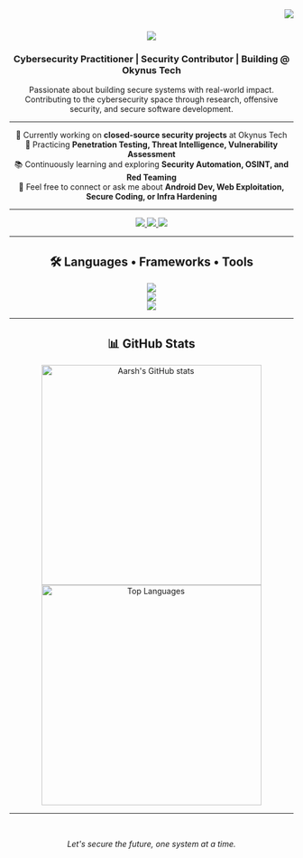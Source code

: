<img align="right" src="https://visitor-badge.laobi.icu/badge?page_id=aarshx05.aarshx05" />

<h1 align="center">
  <img src="https://readme-typing-svg.herokuapp.com/?font=Righteous&size=35&center=true&vCenter=true&width=500&height=70&duration=4000&lines=Hey+There!;+I'm+Aarsh+Chaurasia;" />
</h1>

<h3 align="center">Cybersecurity Practitioner | Security Contributor | Building @ Okynus Tech</h3>

<p align="center">
  Passionate about building secure systems with real-world impact.<br>
  Contributing to the cybersecurity space through research, offensive security, and secure software development.
</p>

---

<div align="center">
  
🔐 Currently working on **closed-source security projects** at Okynus Tech  
🧠 Practicing **Penetration Testing, Threat Intelligence, Vulnerability Assessment**  
📚 Continuously learning and exploring **Security Automation, OSINT, and Red Teaming**  
💬 Feel free to connect or ask me about **Android Dev, Web Exploitation, Secure Coding, or Infra Hardening**

</div>

---

<div align="center">
  <a href="mailto:aarsh.chaurasia.201007@gmail.com">
    <img src="https://img.shields.io/badge/Gmail-333333?style=for-the-badge&logo=gmail&logoColor=red" />
  </a>
  <a href="https://www.linkedin.com/in/aarsh-chaurasia-03b46a270/" target="_blank">
    <img src="https://img.shields.io/badge/LinkedIn-0077B5?style=for-the-badge&logo=linkedin&logoColor=white" />
  </a>
  <a href="https://aarshc.me/" target="_blank">
    <img src="https://img.shields.io/badge/Portfolio-FF5722?style=for-the-badge&logo=todoist&logoColor=white" />
  </a>
</div>

---

<h2 align="center">🛠️ Languages • Frameworks • Tools</h2>

<div align="center">
  <img src="https://skillicons.dev/icons?i=python,cpp,java,kotlin,javascript,cs,dotnet" /><br>
  <img src="https://skillicons.dev/icons?i=mysql,firebase,git,github,linux,vscode,androidstudio,tailwind" /><br>
  <img src="https://skillicons.dev/icons?i=aws,gcp,kali,powershell,ubuntu,visualstudio" />
</div>

---

<h2 align="center">📊 GitHub Stats</h2>

<div align="center">
  <img width=390 src="https://github-readme-stats.vercel.app/api?username=aarshx05&count_private=true&show_icons=true&theme=react&rank_icon=github&border_radius=10" alt="Aarsh's GitHub stats" />
  <br/>
  <img width=390 src="https://github-readme-stats.vercel.app/api/top-langs/?username=aarshx05&hide=HTML,C&langs_count=6&layout=compact&theme=react&border_radius=10" alt="Top Languages" />
</div>

---

<br/>
<p align="center"><i>Let's secure the future, one system at a time.</i></p>
